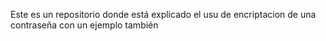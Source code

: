 Este es un repositorio donde está explicado el usu de encriptacion de una contraseña con un ejemplo también
